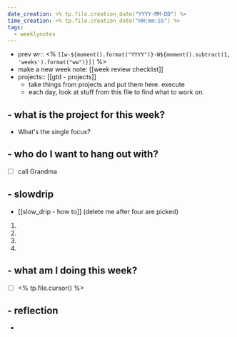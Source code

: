 ```yaml
---
date_creation: <% tp.file.creation_date("YYYY-MM-DD") %>
time_creation: <% tp.file.creation_date("HH:mm:SS") %>
tags:
  - weeklynotes
---
```

- prev wr:: <% `[[w-${moment().format("YYYY")}-W${moment().subtract(1, 'weeks').format("ww")}]]` %>
- make a new week note: [[week review checklist]]
- projects:: [[gtd - projects]]
	- take things from projects and put them here. execute
	- each day, look at stuff from this file to find what to work on.

## - what is the project for this week?
- What's the single focus?

## - who do I want to hang out with?
- [ ] call Grandma

## - slowdrip
- [[slow_drip - how to]] (delete me after four are picked)
1. 
2. 
3. 
4. 

##  - what am I doing this week?
- [ ] <% tp.file.cursor() %>

## - reflection
- 
